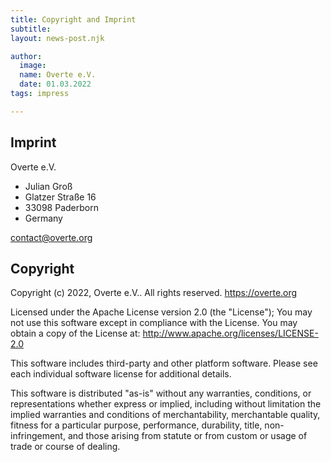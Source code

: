 ```yaml
---
title: Copyright and Imprint
subtitle: 
layout: news-post.njk

author:
  image: 
  name: Overte e.V.
  date: 01.03.2022
tags: impress

---
```

## Imprint

Overte e.V. 

* Julian Groß
* Glatzer Straße 16
* 33098 Paderborn
* Germany

contact@overte.org

## Copyright

Copyright (c) 2022, Overte e.V..
All rights reserved.
https://overte.org

Licensed under the Apache License version 2.0 (the "License");
You may not use this software except in compliance with the License.
You may obtain a copy of the License at: http://www.apache.org/licenses/LICENSE-2.0

This software includes third-party and other platform software.
Please see each individual software license for additional details.

This software is distributed "as-is" without any warranties, conditions, or representations whether express or implied, including without limitation the implied warranties and conditions of merchantability, merchantable quality, fitness for a particular purpose, performance, durability, title, non-infringement, and those arising from statute or from custom or usage of trade or course of dealing.
